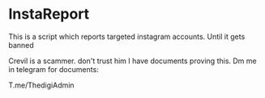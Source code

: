 # InstaReport
This is a script which reports targeted instagram accounts. Until it gets banned

Crevil is a scammer. don't trust him
I have documents proving this.
Dm me in telegram for documents:

T.me/ThedigiAdmin
